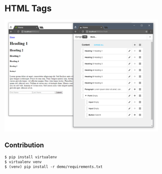 # HTML Tags

![](demo/static/djangocms_html_tags.png)


## Contribution

```shell
$ pip install virtualenv
$ virtualenv venv
$ (venv) pip install -r demo/requirements.txt
```
